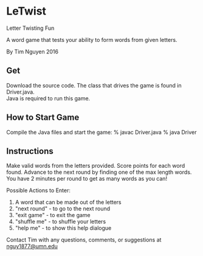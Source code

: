 # LeTwist
Letter Twisting Fun

A word game that tests your ability to form words from given letters.

By Tim Nguyen
2016

## Get
Download the source code.
The class that drives the game is found in Driver.java.  
Java is required to run this game.

## How to Start Game
Compile the Java files and start the game:
    % javac Driver.java
    % java Driver

## Instructions
Make valid words from the letters provided.
Score points for each word found.
Advance to the next round by finding one of the max length words.
You have 2 minutes per round to get as many words as you can!

Possible Actions to Enter:
1. A word that can be made out of the letters
2. "next round" - to go to the next round
3. "exit game" - to exit the game
4. "shuffle me" - to shuffle your letters
5. "help me" - to show this help dialogue

Contact Tim with any questions, comments, or suggestions at nguy1877@umn.edu
